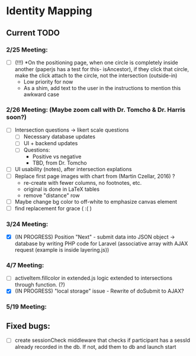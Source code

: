 # Identity Mapping

## Current TODO

### 2/25 Meeting:
  - [ ] (!!!) *On the positioning page, when one circle is completely inside another (paperjs has a test for this- isAncestor), if they click that circle, make the click attach to the circle, not the intersection (outside-in)
    - Low priority for now
    - As a shim, add text to the user in the instructions to mention this awkward case
    
### 2/26 Meeting: (Maybe zoom call with Dr. Tomcho & Dr. Harris soon?)
  - [ ] Intersection questions -> likert scale questions
    - [ ] Necessary database updates
    - [ ] UI + backend updates
    - [ ] Questions:
      - Positive vs negative
      - TBD, from Dr. Tomcho
  - [ ] UI usability (notes), after intersection explations
  - [ ] Replace first page images with chart from (Martin Czellar, 2016) ?
    - re-create with fewer columns, no footnotes, etc.
    - original is done in LaTeX tables
    - remove "distance" row
  - [ ] Maybe change bg color to off-white to emphasize canvas element
  - [ ] find replacement for grace ( :( )
  
### 3/24 Meeting: 
  - [x] (IN PROGRESS) Position "Next" - submit data into JSON object -> database by writing PHP code for Laravel (associative array with AJAX request (example is inside layering.js))
  
### 4/7 Meeting:
  - [ ] activeItem.fillcolor in extended.js logic extended to intersections through function. (?)
  - [x] (IN PROGRESS) "local storage" issue - Rewrite of doSubmit to AJAX?
  
### 5/19 Meeting:

## Fixed bugs:
  - [ ] create sessionCheck middleware that checks if participant has a sessId already recorded in the db. If not, add them to db and launch start

